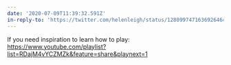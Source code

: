 ```yaml
---
date: '2020-07-09T11:39:32.591Z'
in-reply-to: 'https://twitter.com/helenleigh/status/1280997471636926464?s=19'
---
```


If you need inspiration to learn how to play:     https://www.youtube.com/playlist?list=RDajM4vYCZMZk&feature=share&playnext=1
